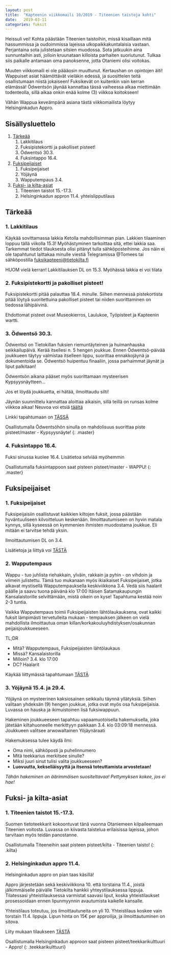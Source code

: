 ```yaml
---
layout: post
title:  "Kapteenin viikkomaili 10/2019 - Titeenien taistoja kohti"
date:   2019-03-11
categories: fuksit
---
```


Heissuli vei! Kohta päästään Titeenien taistoihin, missä kisaillaan mitä hassummissa ja oudoimmissa lajeissa ulkopaikkakuntalaisia vastaan. Perjantaina sota julistetaan sitsien muodossa. Sota jatkuukin aina sunnuntaihin asti, jolloin kruunataan killoista parhaiten suoriutunut. Tulkaa siis paikalle antamaan oma panoksenne, jotta Otaniemi olisi voitokas.

Muuten viikkomaili ei ole päääosin muuttunut. Kertaushan on opintojen äiti! Wappuiset asiat häämöttävät vieläkin edessä, ja suosittelen teitä osallistumaan niistä jokaiseen! Fuksikevät on kuitenkin vain kerran elämässä!
Ödwentsön jäynää kannattaa tässä vaiheessa alkaa miettimään todenteolla, sillä aikaa onkin enää kolme (3) viikkoa koitokseen!

Vähän Wappua keveämpänä asiana tästä viikkomailista löytyy Helsinginkadun Appro.

## Sisällysluettelo
1. [Tärkeää](#tarkeaa)
    1. Lakkitilaus
    2. Fuksipistekortti ja pakolliset pisteet!
    3. Ödwentsö 30.3.
    4. Fuksintappo 16.4.
2. [Fuksipeijaiset](#fuksipeijaiset)
    1. Fuksipeijaiset
    2. Yöjäynä
    3. Wapputempaus 3.4.
3. [Fuksi- ja kilta-asiat](#fuksi--ja-kilta-asiat)
    1. Titeenien taistot 15.-17.3.
    1. Helsinginkadun appron 11.4. yhteislipputilaus


## Tärkeää

### 1. Lakkitilaus

Käykää sovittamassa lakkia Ketolla mahdollisimman pian. Lakkien tilaaminen loppuu tällä viikolla 15.3! Myöhästyminen tarkoittaa sitä, ettei lakkia saa. Tarkemmat tiedot tilauksesta olisi pitänyt tulla sähköposteihinne. Jos näin ei ole tapahtunut laittakaa minulle viestiä Telegramissa @Tomees tai sähköpostilla fuksikapteeni@tietokilta.fi

HUOM vielä kerran! Lakkitilauksen DL on 15.3. Myöhässä lakkia ei voi tilata

### 2. Fuksipistekortti ja pakolliset pisteet!

Fuksipistekortti pitää palauttaa 18.4. minulle. Siihen mennessä pistekortista pitää löytyä suoritettuina pakolliset pisteet tai niiden suorittaminen on tiedossa lähipäivinä.

Ehdottomat pisteet ovat Museokierros, Laulukoe, Työpisteet ja Kapteenin wartti.

### 3. Ödwentsö 30.3.

Ödwentsö on Tietokillan fuksien riemuntäyteinen ja huimanhauska seikkailupäivä. Kerää itsellesi n. 5 hengen joukkue. Ennen Ödwentsö-päivää joukkueen täytyy valmistaa itselleen lippu, suorittaa ennakkojäynä ja dokumentoida se. Ödwentsö huipentuu finaaliin, jossa parhaimmat jäynät ja liput palkitaan!

Ödwentsön aikana pääset myös suorittamaan mysteerisen Kypsyysnäytteen...

Jos et löydä joukkuetta, ei hätää, ilmoittaudu silti!

Jäynän suunnittelu kannattaa aloittaa aikaisin, sillä teillä on runsas kolme viikkoa aikaa!
Neuvoa voi etsiä [täältä](https://www.jayna.fi/wp/)

Linkki tapahtumaan on [TÄSSÄ](http://www.tietokilta.fi/tapahtumat/ilmot/odwentso19)

Osallistumalla Ödwentsöhön sinulla on mahdolisuus suorittaa piste pisteet/master - Kypsyysnäyte!
{: .master}

### 4. Fuksintappo 16.4.

Fuksi sinussa kuolee 16.4. Lisätietoa selviää myöhemmin

Osallistumalla fuksintappoon saat pisteen pisteet/master - WAPPU!
{: .master}




## Fuksipeijaiset

### 1. Fuksipeijaiset

Fuksipeijaisiin osallistuvat kaikkien kiltojen fuksit, jossa päästään hyväntuuliseen kilvoitteluun keskenään. Ilmoittautumiseen on hyvin matala kynnys, sillä kyseessä on kymmenien ihmisten muodostama joukkue. Eli mitään ei tarvitse tehdä yksin.

Ilmoittautumisen DL on 3.4.

Lisätietoja ja liittyä voi  [TÄSTÄ](https://tietokilta.fi/tapahtumat/ilmot/fuksipeijaiset19)


### 2. Wapputempaus
Wappu - tuo juhlista riehakkain, ylväin, rakkain ja pyhin - on vihdoin ja viimein julistettu. Tämä tuo mukanaan myös ikiaikaiset Fuksipeijaiset, jotka alkavat mystisellä Wapputempauksella keskiviikkona 3.4. Vedä siis haalarit päälle ja saavu tuona päivänä klo 17:00 Itäisen Satamakaupungin Kansalaistorille selvittämään, mistä oikein on kyse! Tapahtuma kestää noin 2-3 tuntia.

Vaikka Wapputempaus toimii Fuksipeijaisten lähtölaukauksena, ovat kaikki fuksit lämpimästi tervetulleita mukaan - tempauksen jälkeen on vielä mahdollista ilmoittautua oman killan/korkakouluyhdistyksen/osakunnan peijaisjoukkueeseen.

TL;DR
* Mitä? Wapputempaus, Fuksipeijaisten lähtölaukaus
* Missä? Kansalaistorilla
* Milloin? 3.4. klo 17:00
* DC? Haalarit

Käykää liittymässä tapahtumaan [TÄSTÄ](https://www.facebook.com/events/321985791997209/)


### 3. Yöjäynä 15.4. ja 29.4.

Yöjäynä on mysteerinen kaksiosainen seikkailu täynnä yllätyksiä. Siihen valitaan yhdeksän (9) hengen joukkue, jotka ovat myös osa fuksipeijaisia. Luvassa on hauska ja ikimuistoinen lisä fuksiwappuun.

Hakeminen joukkueeseen tapahtuu vapaamuotoisella hakemuksella, joka jätetään kiltahuoneelle merkittyyn paikkaan 3.4. klo 03:09:18 mennessä. Joukkueen valitsee arwowaltainen Yöjäynäraati

Hakemuksessa tulee käydä ilmi:
* Oma nimi, sähköposti ja puhelinnumero
* Mitä teekkarius merkitsee sinulle?
* Miksi juuri sinut tulisi valita joukkueeseen?
* <b>Luovuutta, kekseliäisyyttä ja itsensä toteuttamista arvostetaan!</b>

<i>Tähän hakeminen on äärimmäisen suositeltavaa! Pettymyksen kokee, jos ei hae!</i>

## Fuksi- ja kilta-asiat

### 1. Titeenien taistot 15.-17.3.

Suomen tietoteekkarit kokoontuvat tänä vuonna Otaniemeen kilpaileemaan Titeenien voitosta. Luvassa on kiivasta taistelua erilaisissa lajeissa, johon tarvitaan myös teidän panostanne.

Osallistumalla Titeeneihin saat pisteen pisteet/kilta - Titeenien taisto!
{: .kilta}

### 2. Helsinginkadun appro 11.4.

Helsinginkadun appro on pian taas käsillä!

Appro järjestetään sekä keskiviikkona 10. että torstaina 11.4., joistä jälkimmäiselle päivälle Tietokilta hankkii yhteystilauksessa lippuja. Tilatessasi yhteistilauksessa varmistat saavasi liput, koska yhteistilaukset prosessoidaan ennen lipunmyynnin avautumista kaikelle kansalle.

Yhteistilaus toteutuu, jos ilmoittautuneita on yli 10. Yhteistilaus koskee vain torstain 11.4. lippuja. Lipun hinta on 15€ per approilija, ja ilmoittautuminen on sitova.

Liity mukaan tilaukseen [TÄSTÄ](http://www.tietokilta.fi/tapahtumat/ilmot/hesari19)

Osallistumalla Helsinginkadun approon saat pisteen pisteet/teekkarikulttuuri - Appro!
{: .teekkarikulttuuri}

